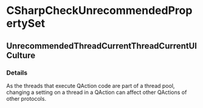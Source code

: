 ﻿---  
uid: Validator_3_37_3  
---

# CSharpCheckUnrecommendedPropertySet

## UnrecommendedThreadCurrentThreadCurrentUICulture

### Details

As the threads that execute QAction code are part of a thread pool, changing a setting on a thread in a QAction can affect other QActions of other protocols.
